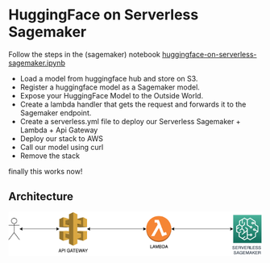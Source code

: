 # HuggingFace on Serverless Sagemaker

Follow the steps in the (sagemaker) notebook [huggingface-on-serverless-sagemaker.ipynb](huggingface-on-serverless-sagemaker.ipynb)

- Load a model from huggingface hub and store on S3.
- Register a huggingface model as a Sagemaker model.
- Expose your HuggingFace Model to the Outside World.
- Create a lambda handler that gets the request and forwards it to the Sagemaker endpoint.
- Create a serverless.yml file to deploy our Serverless Sagemaker + Lambda + Api Gateway
- Deploy our stack to AWS
- Call our model using curl
- Remove the stack

finally this works now!

## Architecture

![assets/serverless-sagemaker.drawio.png](assets/serverless-sagemaker.drawio.png)
